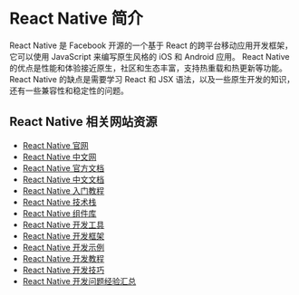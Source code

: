 # React Native 简介

React Native 是 Facebook 开源的一个基于 React 的跨平台移动应用开发框架，它可以使用 JavaScript 来编写原生风格的 iOS 和 Android 应用。
React Native 的优点是性能和体验接近原生，社区和生态丰富，支持热重载和热更新等功能。
React Native 的缺点是需要学习 React 和 JSX 语法，以及一些原生开发的知识，还有一些兼容性和稳定性的问题。

## React Native 相关网站资源

- [React Native 官网](https://reactnative.dev/)
- [React Native 中文网](https://reactnative.cn/)
- [React Native 官方文档](https://reactnative.dev/docs/getting-started)
- [React Native 中文文档](https://reactnative.cn/docs/getting-started)
- [React Native 入门教程](https://www.ruanyifeng.com/blog/2015/03/react.html)
- [React Native 技术栈](https://www.jianshu.com/p/1c8314572198)
- [React Native 组件库](https://www.jianshu.com/p/417961b34378)
- [React Native 开发工具](https://www.jianshu.com/p/6493413985f4)
- [React Native 开发框架](https://www.jianshu.com/p/128d56503304)
- [React Native 开发示例](https://www.jianshu.com/p/026839265b17)
- [React Native 开发教程](https://www.jianshu.com/p/128d56503304)
- [React Native 开发技巧](https://www.jianshu.com/p/590159d89846)
- [React Native 开发问题经验汇总](https://www.jianshu.com/p/590159d89846)
